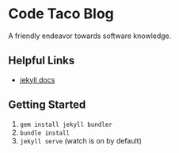 # Code Taco Blog

A friendly endeavor towards software knowledge.

## Helpful Links

- [jekyll docs](https://jekyllrb.com/docs/home/)

## Getting Started

1. `gem install jekyll bundler`
2. `bundle install`
3. `jekyll serve` (watch is on by default)
